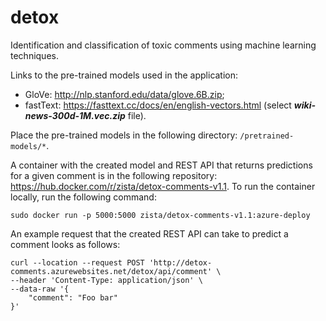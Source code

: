 # detox

Identification and classification of toxic comments using machine learning techniques.

Links to the pre-trained models used in the application:

- GloVe: <http://nlp.stanford.edu/data/glove.6B.zip>;
- fastText: <https://fasttext.cc/docs/en/english-vectors.html> (select **_wiki-news-300d-1M.vec.zip_** file).

Place the pre-trained models in the following directory: `/pretrained-models/*`.

A container with the created model and REST API that returns predictions for a given comment is in the following repository: <https://hub.docker.com/r/zista/detox-comments-v1.1>.
To run the container locally, run the following command:

`sudo docker run -p 5000:5000 zista/detox-comments-v1.1:azure-deploy`

An example request that the created REST API can take to predict a comment looks as follows:

```shell
curl --location --request POST 'http://detox-comments.azurewebsites.net/detox/api/comment' \
--header 'Content-Type: application/json' \
--data-raw '{
    "comment": "Foo bar"
}'
```
